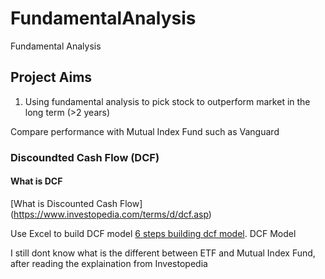 # FundamentalAnalysis
Fundamental Analysis


## Project Aims

1. Using fundamental analysis to pick stock to outperform market in the long term (>2 years)

Compare performance with Mutual Index Fund such as Vanguard


### Discoundted Cash Flow (DCF)

#### What is DCF 

[What is Discounted Cash Flow] (https://www.investopedia.com/terms/d/dcf.asp)


Use Excel to build DCF model [6 steps building dcf model](https://www.wallstreetprep.com/knowledge/dcf-model-training-6-steps-building-dcf-model-excel/).
DCF Model




I still dont know what is the different between ETF and Mutual Index Fund, after reading the explaination from Investopedia

